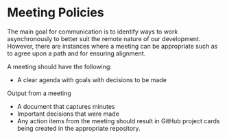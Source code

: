 # Meeting Policies

The main goal for communication is to identify ways to work asynchronously to better suit the remote nature of our development.  However, there are instances where a meeting can be appropriate such as to agree upon a path and for ensuring alignment.  

A meeting should have the following:

* A clear agenda with goals with decisions to be made

Output from a meeting

* A document that captures minutes
* Important decisions that were made
* Any action items from the meeting should result in GitHub project cards being created in the appropriate repository.
